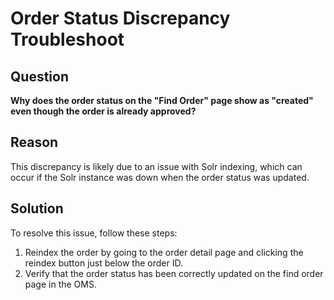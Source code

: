 # Order Status Discrepancy Troubleshoot

## Question

**Why does the order status on the "Find Order" page show as "created" even though the order is already approved?**

## Reason

This discrepancy is likely due to an issue with Solr indexing, which can occur if the Solr instance was down when the order status was updated.

## Solution

To resolve this issue, follow these steps:

1. Reindex the order by going to the order detail page and clicking the reindex button just below the order ID.
2. Verify that the order status has been correctly updated on the find order page in the OMS.



